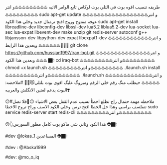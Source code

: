 طريقه تنصيب اقوه بوت في التلي بوت لوكاس تابع الوامر الاتيه
♨️♨️♨️♨️♨️♨️♨️♨️♨️و انتر♨️♨️♨️♨️♨️♨️♨️♨️♨️
sudo apt-get update 
♨️♨️♨️♨️♨️♨️♨️♨️♨️و انتر♨️♨️♨️♨️♨️♨️♨️♨️♨️
عوفه مفتوح وروح افتح ترمنال جديد وخلي هذا الكود
sudo apt-get install libreadline-dev libconfig-dev libssl-dev lua5.2 liblua5.2-dev lua-socket lua-sec lua-expat libevent-dev make unzip git redis-server autoconf g++ libjansson-dev libpython-dev expat libexpat1-dev
♨️♨️♨️♨️♨️♨️♨️♨️♨️و انتر♨️♨️♨️♨️♨️♨️♨️♨️♨️
وبعدين هذا الرابط📎👇🏿
git clone https://github.com/hussian1997/iraq-bot.git
♨️♨️♨️♨️♨️♨️♨️♨️♨️و انتر♨️♨️♨️♨️♨️♨️♨️♨️♨️
وبعدين هذا الكود 👇🏿
cd iraq-bot
♨️♨️♨️♨️♨️♨️♨️♨️♨️و انتر♨️♨️♨️♨️♨️♨️♨️♨️♨️
chmod +x launch.sh
♨️♨️♨️♨️♨️♨️♨️♨️♨️و انتر♨️♨️♨️♨️♨️♨️♨️♨️♨️
./launch.sh install
♨️♨️♨️♨️♨️♨️♨️♨️♨️و انتر♨️♨️♨️♨️♨️♨️♨️♨️♨️
./launch.sh
♨️♨️♨️♨️♨️♨️♨️♨️♨️و انتر♨️♨️♨️♨️♨️♨️♨️♨️♨️
حيطلب منگ رقم خلي الرقم  ومبروگ عليگ اقوى بوت بلتلي😻🤘🏿
#ملاحضه: البوت يدعم لغتين الانگلش والعربيه❣️

😕#ملاحظه مهمة حتمال راح تطلع اخطأ تسبب عدم القفل بعض الاشياء
😐🌝فلا تضل تتفلسف براسي وهذا حل الخطا افتح ترمن وخلي الكود الاسف وراح تروح الاخطا
sudo service redis-server start
redis-cli
♨️♨️♨️♨️♨️♨️♨️♨️♨️و انتر♨️♨️♨️♨️♨️♨️♨️♨️♨️

😕👆هذا الكود وثاني شي ماكو بوت كامل
مطور السورس 👽👇🏿

#dev @lokas_1
المساعدين 👽👇🏿

  #dev : @Abska1999

#dev: @mo_o_iq
